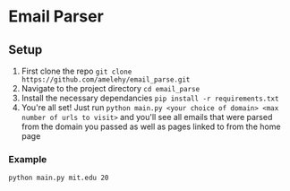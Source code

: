 # Email Parser
## Setup
1. First clone the repo `git clone https://github.com/amelehy/email_parse.git`
2. Navigate to the project directory `cd email_parse`
3. Install the necessary dependancies `pip install -r requirements.txt`
4. You're all set! Just run `python main.py <your choice of domain> <max number of urls to visit>` and you'll see all emails that were parsed from the domain you passed as well as pages linked to from the home page

### Example
``` bash
python main.py mit.edu 20
```
